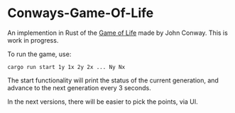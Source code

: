 # Conways-Game-Of-Life

An implemention in Rust of the [Game of Life](https://en.wikipedia.org/wiki/Conway%27s_Game_of_Life) made by John Conway. This is work in progress.

To run the game, use:

`cargo run start 1y 1x 2y 2x ... Ny Nx`

The start functionality will print the status of the current generation, and advance to the next generation every 3 seconds.

In the next versions, there will be easier to pick the points, via UI.
